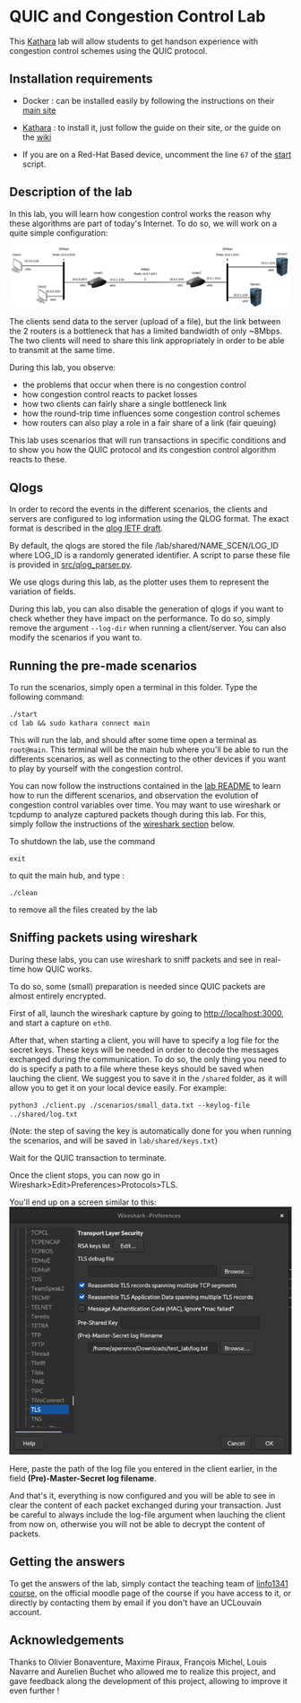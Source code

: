 # QUIC and Congestion Control Lab

This [Kathara](https://www.kathara.org/) lab will allow students to get handson experience with congestion control schemes using the QUIC protocol.

## Installation requirements

- Docker : can be installed easily by following the instructions on their [main site](https://docs.docker.com/get-docker/)
  
- [Kathara](https://www.kathara.org/) : to install it, just follow the guide on their site, or the guide on the [wiki](https://github.com/KatharaFramework/Kathara/wiki)

- If you are on a Red-Hat Based device, uncomment the line `67` of the [start](./start) script.

## Description of the lab

In this lab, you will learn how congestion control works the reason why these algorithms are part of today's Internet.
To do so, we will work on a quite simple configuration:

![](images/topology_student.drawio.png)

The clients send data to the server (upload of a file), but the link between the 2 routers is a bottleneck that has a limited bandwidth of only ~8Mbps. The two clients will need to share this link appropriately in order to be able to transmit at the same time.

During this lab, you observe:
- the problems that occur when there is no congestion control
- how congestion control reacts to packet losses
- how two clients can  fairly share a single bottleneck link
- how the round-trip time influences some congestion control schemes 
- how routers can also play a role in a fair share of a link (fair queuing)

This lab uses scenarios that will run transactions in specific conditions and to show you how the QUIC protocol and its congestion control algorithm reacts to these.

## Qlogs

In order to record the events in the different scenarios, the clients and servers are configured to log information using the QLOG format. The exact format is described in the [qlog IETF draft](https://datatracker.ietf.org/doc/draft-ietf-quic-qlog-main-schema/).

By default, the qlogs are stored the file /lab/shared/NAME_SCEN/LOG_ID where LOG_ID is a randomly generated identifier. A script to parse these file is provided in [src/qlog_parser.py](src/qlog_parser.py).

We use qlogs during this lab, as the plotter uses them to represent the variation of fields.

During this lab, you can also disable the generation of qlogs if you want to check whether they have impact on the performance. To do so, simply remove the argument `--log-dir` when running a client/server. You can also modify the scenarios if you want to.

## Running the pre-made scenarios

To run the scenarios, simply open a terminal in this folder. Type the following command:

```
./start
cd lab && sudo kathara connect main
```

This will run the lab, and should after some time open a terminal as `root@main`. This terminal will be the main hub where you'll be able to run the differents scenarios, as well as connecting to the other devices if you want to play by yourself with the congestion control.

You can now follow the instructions contained in the [lab README](lab/README.md) to learn how to run the different scenarios, and observation the evolution of congestion control variables over time. You may want to use wireshark or tcpdump to analyze captured packets though during this lab. For this, simply follow the instructions of the [wireshark section](#sniffing-packets-using-wireshark) below.

To shutdown the lab, use the command 
```
exit
```
to quit the main hub, and type :
```
./clean
```
to remove all the files created by the lab

## Sniffing packets using wireshark

During these labs, you can use wireshark to sniff packets and see in real-time how QUIC works.

To do so, some (small) preparation is needed since QUIC packets are almost entirely encrypted.

First of all, launch the wireshark capture by going to [http://localhost:3000](http://localhost:3000), and start a capture on `eth0`.

After that, when starting a client, you will have to specify a log file for the secret keys. These keys will be needed in order to decode the messages exchanged during the communication. To do so, the only thing you need to do is specify a path to a file where these keys should be saved when lauching the client. We suggest you to save it in the `/shared` folder, as it will allow you to get it on your local device easily. For example:

```
python3 ./client.py ./scenarios/small_data.txt --keylog-file ../shared/log.txt
```

(Note: the step of saving the key is automatically done for you when running the scenarios, and will be saved in `lab/shared/keys.txt`)

Wait for the QUIC transaction to terminate.

Once the client stops, you can now go in Wireshark>Edit>Preferences>Protocols>TLS.

You'll end up on a screen similar to this: ![](images/tls_screen.png)

Here, paste the path of the log file you entered in the client earlier, in the field **(Pre)-Master-Secret log filename**. 

And that's it, everything is now configured and you will be able to see in clear the content of each packet exchanged during your transaction. Just be careful to always include the log-file argument when lauching the client from now on, otherwise you will not be able to decrypt the content of packets.

## Getting the answers

To get the answers of the lab, simply contact the teaching team of [linfo1341 course](https://uclouvain.be/cours-2023-linfo1341), on the official moodle page of the course if you have access to it, or directly by contacting them by email if you don't have an UCLouvain account.

## Acknowledgements
Thanks to Olivier Bonaventure, Maxime Piraux, François Michel, Louis Navarre and Aurelien Buchet who allowed me to realize this project, and gave feedback along the development of this project, allowing to improve it even further !

